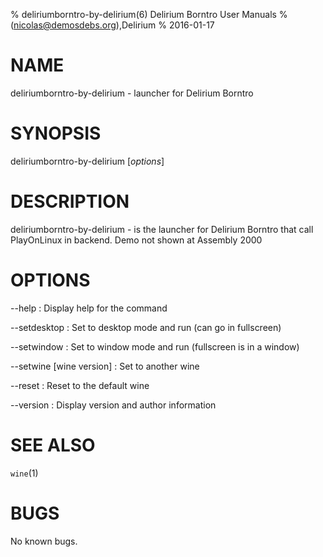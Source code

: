 % deliriumborntro-by-delirium(6) Delirium Borntro User Manuals
%  (nicolas@demosdebs.org),Delirium
% 2016-01-17

# NAME
deliriumborntro-by-delirium - launcher for Delirium Borntro

# SYNOPSIS
deliriumborntro-by-delirium [*options*]

# DESCRIPTION
deliriumborntro-by-delirium - is the launcher for Delirium Borntro that call PlayOnLinux in backend.
Demo not shown at Assembly 2000

# OPTIONS
\--help
:   Display help for the command

\--setdesktop
:   Set to desktop mode and run (can go in fullscreen)

\--setwindow
:   Set to window mode and run (fullscreen is in a window)

\--setwine [wine version]
:   Set to another wine

\--reset
:   Reset to the default wine

\--version
:   Display version and author information

# SEE ALSO
`wine`(1)

# BUGS
No known bugs.
